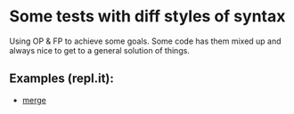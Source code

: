 # Some tests with diff styles of syntax

Using OP & FP to achieve some goals.
Some code has them mixed up and always nice to get to a general solution of things.

## Examples (repl.it):
- [merge](https://repl.it/Cfnb)
